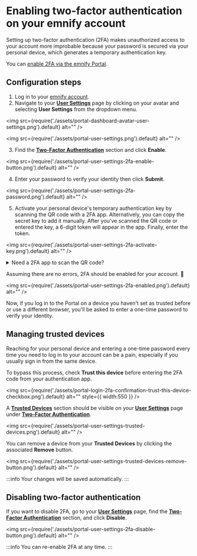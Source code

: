 # Enabling two-factor authentication on your emnify account

Setting up two-factor authentication (2FA) makes unauthorized access to your account more improbable because your password is secured via your personal device, which generates a temporary authentication key.

You can [enable 2FA via the emnify Portal](https://portal.emnify.com/user-settings#two-factor-authentication).

## Configuration steps

1. Log in to your [emnify account](https://portal.emnify.com/sign).
2. Navigate to your [**User Settings**](https://portal.emnify.com/user-settings) page by clicking on your avatar and selecting **User Settings** from the dropdown menu.

<img
  src={require('./assets/portal-dashboard-avatar-user-settings.png').default}
  alt=""
/>

<img
  src={require('./assets/portal-user-settings.png').default}
  alt=""
/>

3. Find the [**Two-Factor Authentication**](https://portal.emnify.com/user-settings#two-factor-authentication) section and click **Enable**.

<img
  src={require('./assets/portal-user-settings-2fa-enable-button.png').default}
  alt=""
/>

4. Enter your password to verify your identity then click **Submit**.

<img
  src={require('./assets/portal-user-settings-2fa-password.png').default}
  alt=""
/>

5. Activate your personal device's temporary authentication key by scanning the QR code with a 2FA app.
Alternatively, you can copy the secret key to add it manually.
After you've scanned the QR code or entered the key, a 6-digit token will appear in the app. 
Finally, enter the token.

<img
  src={require('./assets/portal-user-settings-2fa-activate-key.png').default}
  alt=""
/>

<details className="custom-details-tip">
  <summary>Need a 2FA app to scan the QR code?</summary>
    <p>Download the Google Authenticator app from the <a href="https://play.google.com/store/apps/details?id=com.google.android.apps.authenticator2&pli=1" target="_blank" rel="noopener noreferrer">Google Play Store</a> or <a href="https://apps.apple.com/app/google-authenticator/id388497605" target="_blank" rel="noopener noreferrer">App Store</a>.</p>
</details>

Assuming there are no errors, 2FA should be enabled for your account. 🎉

<img
  src={require('./assets/portal-user-settings-2fa-enabled.png').default}
  alt=""
/>

Now, if you log in to the Portal on a device you haven't set as trusted before or use a different browser, you'll be asked to enter a one-time password to verify your identity.

## Managing trusted devices

Reaching for your personal device and entering a one-time password every time you need to log in to your account can be a pain, especially if you usually sign in from the same device.

To bypass this process, check **Trust this device** before entering the 2FA code from your authentication app. 

<img
  src={require('./assets/portal-login-2fa-confirmation-trust-this-device-checkbox.png').default}
  alt=""
  style={{ width:550 }}
/>

A [**Trusted Devices**](https://portal.emnify.com/user-settings#trusted-devices) section should be visible on your [**User Settings**](https://portal.emnify.com/user-settings) page under [**Two-Factor Authentication**](https://portal.emnify.com/user-settings#two-factor-authentication).

<img
  src={require('./assets/portal-user-settings-trusted-devices.png').default}
  alt=""
/>

You can remove a device from your **Trusted Devices** by clicking the associated **Remove** button.

<img
  src={require('./assets/portal-user-settings-trusted-devices-remove-button.png').default}
  alt=""
/>

:::info
Your changes will be saved automatically. 
:::

## Disabling two-factor authentication

If you want to disable 2FA, go to your [**User Settings**](https://portal.emnify.com/user-settings) page, find the [**Two-Factor Authentication**](https://portal.emnify.com/user-settings#two-factor-authentication) section, and click **Disable**.

<img
  src={require('./assets/portal-user-settings-2fa-disable-button.png').default}
  alt=""
/>

:::info
You can re-enable 2FA at any time.
:::
